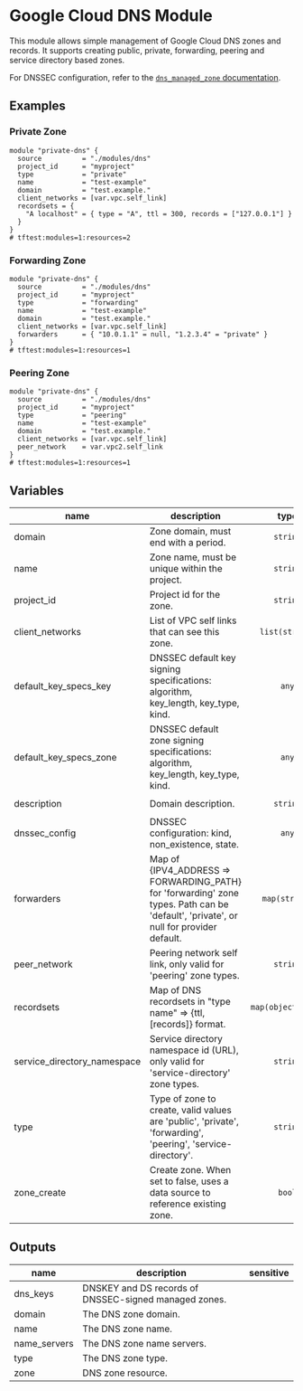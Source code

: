 # Google Cloud DNS Module

This module allows simple management of Google Cloud DNS zones and records. It supports creating public, private, forwarding, peering and service directory based zones.

For DNSSEC configuration, refer to the [`dns_managed_zone` documentation](https://www.terraform.io/docs/providers/google/r/dns_managed_zone.html#dnssec_config).

## Examples

### Private Zone

```hcl
module "private-dns" {
  source          = "./modules/dns"
  project_id      = "myproject"
  type            = "private"
  name            = "test-example"
  domain          = "test.example."
  client_networks = [var.vpc.self_link]
  recordsets = {
    "A localhost" = { type = "A", ttl = 300, records = ["127.0.0.1"] }
  }
}
# tftest:modules=1:resources=2
```

### Forwarding Zone

```hcl
module "private-dns" {
  source          = "./modules/dns"
  project_id      = "myproject"
  type            = "forwarding"
  name            = "test-example"
  domain          = "test.example."
  client_networks = [var.vpc.self_link]
  forwarders      = { "10.0.1.1" = null, "1.2.3.4" = "private" }
}
# tftest:modules=1:resources=1
```

### Peering Zone

```hcl
module "private-dns" {
  source          = "./modules/dns"
  project_id      = "myproject"
  type            = "peering"
  name            = "test-example"
  domain          = "test.example."
  client_networks = [var.vpc.self_link]
  peer_network    = var.vpc2.self_link
}
# tftest:modules=1:resources=1
```

<!-- BEGIN TFDOC -->

## Variables

| name | description | type | required | default |
|---|---|:---:|:---:|:---:|
| domain | Zone domain, must end with a period. | <code>string</code> | ✓ |  |
| name | Zone name, must be unique within the project. | <code>string</code> | ✓ |  |
| project_id | Project id for the zone. | <code>string</code> | ✓ |  |
| client_networks | List of VPC self links that can see this zone. | <code>list&#40;string&#41;</code> |  | <code>&#91;&#93;</code> |
| default_key_specs_key | DNSSEC default key signing specifications: algorithm, key_length, key_type, kind. | <code>any</code> |  | <code>&#123;&#125;</code> |
| default_key_specs_zone | DNSSEC default zone signing specifications: algorithm, key_length, key_type, kind. | <code>any</code> |  | <code>&#123;&#125;</code> |
| description | Domain description. | <code>string</code> |  | <code>&#34;Terraform managed.&#34;</code> |
| dnssec_config | DNSSEC configuration: kind, non_existence, state. | <code>any</code> |  | <code>&#123;&#125;</code> |
| forwarders | Map of {IPV4_ADDRESS => FORWARDING_PATH} for 'forwarding' zone types. Path can be 'default', 'private', or null for provider default. | <code>map&#40;string&#41;</code> |  | <code>&#123;&#125;</code> |
| peer_network | Peering network self link, only valid for 'peering' zone types. | <code>string</code> |  | <code>null</code> |
| recordsets | Map of DNS recordsets in \"type name\" => {ttl, [records]} format. | <code title="map&#40;object&#40;&#123;&#10;  ttl     &#61; number&#10;  records &#61; list&#40;string&#41;&#10;&#125;&#41;&#41;">map&#40;object&#40;&#123;&#8230;&#125;&#41;&#41;</code> |  | <code>&#123;&#125;</code> |
| service_directory_namespace | Service directory namespace id (URL), only valid for 'service-directory' zone types. | <code>string</code> |  | <code>null</code> |
| type | Type of zone to create, valid values are 'public', 'private', 'forwarding', 'peering', 'service-directory'. | <code>string</code> |  | <code>&#34;private&#34;</code> |
| zone_create | Create zone. When set to false, uses a data source to reference existing zone. | <code>bool</code> |  | <code>true</code> |

## Outputs

| name | description | sensitive |
|---|---|:---:|
| dns_keys | DNSKEY and DS records of DNSSEC-signed managed zones. |  |
| domain | The DNS zone domain. |  |
| name | The DNS zone name. |  |
| name_servers | The DNS zone name servers. |  |
| type | The DNS zone type. |  |
| zone | DNS zone resource. |  |


<!-- END TFDOC -->
